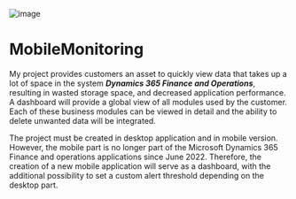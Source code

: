 ![image](https://github.com/Nolibois/MobileMonitoring/assets/73249744/bbf16588-feba-47f6-b20c-b75537e18c9b)

# MobileMonitoring

My project provides customers an asset to quickly view data that takes up a lot of space in the system ***Dynamics 365 Finance and Operations***, resulting in wasted storage space, and decreased application performance.
	A dashboard will provide a global view of all modules used by the customer. Each of these business modules can be viewed in detail and the ability to delete unwanted data will be integrated.
 
The project must be created in desktop application and in mobile version. However, the mobile part is no longer part of the Microsoft Dynamics 365 Finance and operations applications since June 2022. Therefore, the creation of a new mobile application will serve as a dashboard, with the additional possibility to set a custom alert threshold depending on the desktop part.

